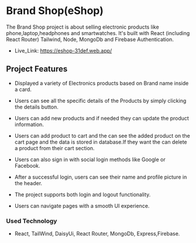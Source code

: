 # Brand Shop(eShop)

The Brand Shop project is about selling electronic products like phone,laptop,headphones and smartwatches. It's built with React (including React Router) Tailwind, Node, MongoDb and Firebase Authentication.

-   Live_Link: https://eshop-31def.web.app/

## Project Features

-   Displayed a variety of Electronics products based on Brand name inside a card.
-   Users can see all the specific details of the Products by simply clicking the details button.

-   Users can add new products and if needed they can update the product information.

-   Users can add product to cart and the can see the added product on the cart page and the data is stored in database.If they want the can delete a product from their cart section.

-   Users can also sign in with social login methods like Google or Facebook.

-   After a successful login, users can see their name and profile picture in the header.

-   The project supports both login and logout functionality.

-   Users can navigate pages with a smooth UI experience.

### Used Technology

-   React, TailWind, DaisyUi, React Router, MongoDb, Express,Firebase.
